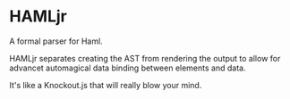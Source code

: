 HAMLjr
======

A formal parser for Haml.

HAMLjr separates creating the AST from rendering the output to allow for
advancet automagical data binding between elements and data.

It's like a Knockout.js that will really blow your mind.
